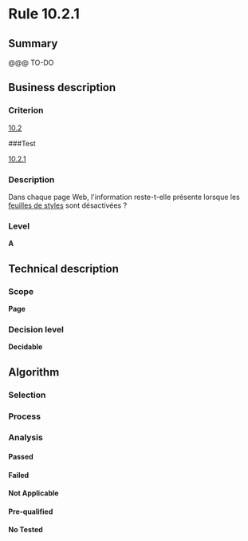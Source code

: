 # Rule 10.2.1

## Summary

@@@ TO-DO

## Business description

### Criterion

[10.2](http://references.modernisation.gouv.fr/referentiel-technique-0#crit-10-2)

###Test

[10.2.1](http://references.modernisation.gouv.fr/referentiel-technique-0#test-10-2-1)

### Description

Dans chaque page Web, l'information reste-t-elle pr&eacute;sente lorsque les <a href="http://references.modernisation.gouv.fr/referentiel-technique-0#mFeuilleStyle">feuilles de styles</a> sont d&eacute;sactiv&eacute;es ?

### Level

**A**

## Technical description

### Scope

**Page**

### Decision level

**Decidable**

## Algorithm

### Selection

### Process

### Analysis

#### Passed

#### Failed

#### Not Applicable

#### Pre-qualified

#### No Tested 






